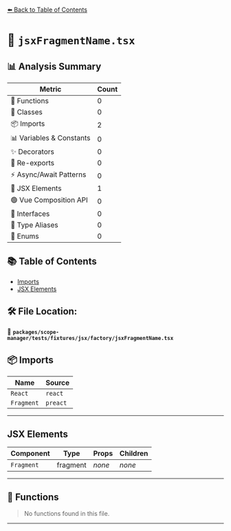 [⬅️ Back to Table of Contents](../../../../../../index.md)

# 📄 `jsxFragmentName.tsx`

## 📊 Analysis Summary

| Metric | Count |
|--------|-------|
| 🔧 Functions | 0 |
| 🧱 Classes | 0 |
| 📦 Imports | 2 |
| 📊 Variables & Constants | 0 |
| ✨ Decorators | 0 |
| 🔄 Re-exports | 0 |
| ⚡ Async/Await Patterns | 0 |
| 💠 JSX Elements | 1 |
| 🟢 Vue Composition API | 0 |
| 📐 Interfaces | 0 |
| 📑 Type Aliases | 0 |
| 🎯 Enums | 0 |

## 📚 Table of Contents

- [Imports](#imports)
- [JSX Elements](#jsx-elements)

## 🛠️ File Location:
📂 **`packages/scope-manager/tests/fixtures/jsx/factory/jsxFragmentName.tsx`**

## 📦 Imports

| Name | Source |
|------|--------|
| `React` | `react` |
| `Fragment` | `preact` |


---

## JSX Elements

| Component | Type | Props | Children |
|-----------|------|-------|----------|
| `Fragment` | fragment | *none* | *none* |


---

## 🔧 Functions

> No functions found in this file.


---